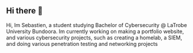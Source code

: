 ## Hi there 👋

Hi, Im Sebastien, a student studying Bachelor of Cybersecurity @ LaTrobe University Bundoora.
Im currently working on making a portfolio website, and various cybersecurity projects, such as creating a homelab, a SIEM, and doing various penetration testing and networking projects

<!--
**sebastiendundas/sebastiendundas** is a ✨ _special_ ✨ repository because its `README.md` (this file) appears on your GitHub profile.

Here are some ideas to get you started:

- 🔭 I’m currently working on ...
- 🌱 I’m currently learning ...
- 👯 I’m looking to collaborate on ...
- 🤔 I’m looking for help with ...
- 💬 Ask me about ...
- 📫 How to reach me: ...
- 😄 Pronouns: ...
- ⚡ Fun fact: ...
-->
